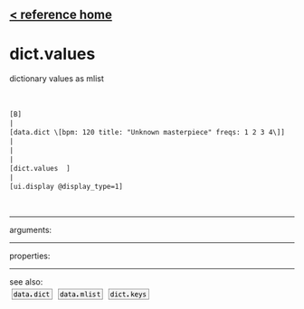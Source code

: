 [< reference home](ceammc_lib.html)
---

# dict.values


dictionary values as mlist

```


[B]
|
[data.dict \[bpm: 120 title: "Unknown masterpiece" freqs: 1 2 3 4\]]
|
|
|
[dict.values  ]
|
[ui.display @display_type=1]

            
```

---
arguments:


---
properties:


---
see also:<br>
[![data.dict](img/object_data.dict.png)](data.dict.html)
[![data.mlist](img/object_data.mlist.png)](data.mlist.html)
[![dict.keys](img/object_dict.keys.png)](dict.keys.html)
